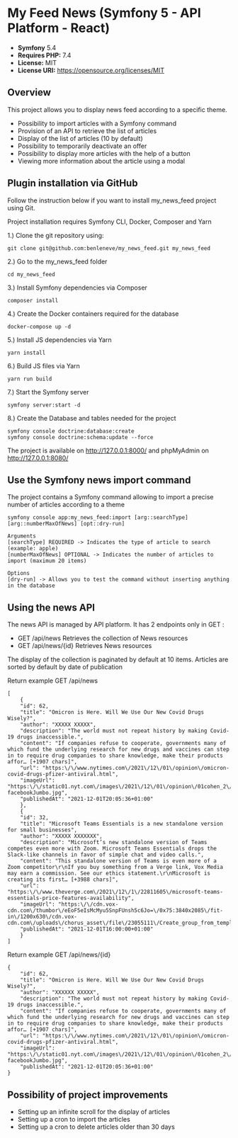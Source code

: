 #  My Feed News (Symfony 5 - API Platform - React)

- **Symfony** 5.4
- **Requires PHP:** 7.4
- **License:** MIT
- **License URI:** https://opensource.org/licenses/MIT

## Overview

This project allows you to display news feed according to a specific theme.

- Possibility to import articles with a Symfony command
- Provision of an API to retrieve the list of articles
- Display of the list of articles (10 by default)
- Possibility to temporarily deactivate an offer
- Possibility to display more articles with the help of a button
- Viewing more information about the article using a modal

## Plugin installation via GitHub

Follow the instruction below if you want to install my_news_feed project using Git.

Project installation requires Symfony CLI, Docker, Composer and Yarn 

1.) Clone the git repository using:

    git clone git@github.com:benleneve/my_news_feed.git my_news_feed

2.) Go to the my_news_feed folder

    cd my_news_feed

3.) Install Symfony dependencies via Composer

    composer install

4.) Create the Docker containers required for the database

    docker-compose up -d

5.) Install JS dependencies via Yarn

    yarn install

6.) Build JS files via Yarn

    yarn run build

7.) Start the Symfony server

    symfony server:start -d

8.) Create the Database and tables needed for the project

    symfony console doctrine:database:create  
    symfony console doctrine:schema:update --force

The project is available on http://127.0.0.1:8000/ and phpMyAdmin on http://127.0.0.1:8080/

## Use the Symfony news import command

The project contains a Symfony command allowing to import a precise number of articles according to a theme

    symfony console app:my_news_feed:import [arg::searchType] [arg::numberMaxOfNews] [opt::dry-run]

    Arguments
    [searchType] REQUIRED -> Indicates the type of article to search (example: apple)
    [numberMaxOfNews] OPTIONAL -> Indicates the number of articles to import (maximum 20 items)

    Options
    [dry-run] -> Allows you to test the command without inserting anything in the database

## Using the news API

The news API is managed by API platform. It has 2 endpoints only in GET :

- GET /api/news Retrieves the collection of News resources
- GET /api/news/{id} Retrieves News resources

The display of the collection is paginated by default at 10 items.
Articles are sorted by default by date of publication

Return example GET /api/news

    [
        {
        "id": 62,
        "title": "Omicron is Here. Will We Use Our New Covid Drugs Wisely?",
        "author": "XXXXX XXXXX",
        "description": "The world must not repeat history by making Covid-19 drugs inaccessible.",
        "content": "If companies refuse to cooperate, governments many of which fund the underlying research for new drugs and vaccines can step in to require drug companies to share knowledge, make their products affor… [+1907 chars]",
        "url": "https:\/\/www.nytimes.com\/2021\/12\/01\/opinion\/omicron-covid-drugs-pfizer-antiviral.html",
        "imageUrl": "https:\/\/static01.nyt.com\/images\/2021\/12\/01\/opinion\/01cohen_2\/01cohen_2-facebookJumbo.jpg",
        "publishedAt": "2021-12-01T20:05:36+01:00"
        },
        {
        "id": 32,
        "title": "Microsoft Teams Essentials is a new standalone version for small businesses",
        "author": "XXXXX XXXXXXX",
        "description": "Microsoft’s new standalone version of Teams competes even more with Zoom. Microsoft Teams Essentials drops the Slack-like channels in favor of simple chat and video calls.",
        "content": "This standalone version of Teams is even more of a Zoom competitor\r\nIf you buy something from a Verge link, Vox Media may earn a commission. See our ethics statement.\r\nMicrosoft is creating its first… [+3988 chars]",
        "url": "https:\/\/www.theverge.com\/2021\/12\/1\/22811605\/microsoft-teams-essentials-price-features-availability",
        "imageUrl": "https:\/\/cdn.vox-cdn.com\/thumbor\/eEoF5eIsMcMyu5SnpFUnsh5c6Jo=\/0x75:3840x2085\/fit-in\/1200x630\/cdn.vox-cdn.com\/uploads\/chorus_asset\/file\/23055111\/Create_group_from_templates__2_.png",
        "publishedAt": "2021-12-01T16:00:00+01:00"
        }
    ]

Return example GET /api/news/{id}

    {
        "id": 62,
        "title": "Omicron is Here. Will We Use Our New Covid Drugs Wisely?",
        "author": "XXXXXX XXXXX",
        "description": "The world must not repeat history by making Covid-19 drugs inaccessible.",
        "content": "If companies refuse to cooperate, governments many of which fund the underlying research for new drugs and vaccines can step in to require drug companies to share knowledge, make their products affor… [+1907 chars]",
        "url": "https:\/\/www.nytimes.com\/2021\/12\/01\/opinion\/omicron-covid-drugs-pfizer-antiviral.html",
        "imageUrl": "https:\/\/static01.nyt.com\/images\/2021\/12\/01\/opinion\/01cohen_2\/01cohen_2-facebookJumbo.jpg",
        "publishedAt": "2021-12-01T20:05:36+01:00"
    }


## Possibility of project improvements

- Setting up an infinite scroll for the display of articles
- Setting up a cron to import the articles 
- Setting up a cron to delete articles older than 30 days